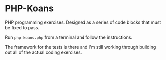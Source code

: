 PHP-Koans
=========

PHP programming exercises. Designed as a series of code blocks that must be fixed to pass.

Run ```php koans.php``` from a terminal and follow the instructions.

The framework for the tests is there and I'm still working through building out all of the actual coding exercises.
